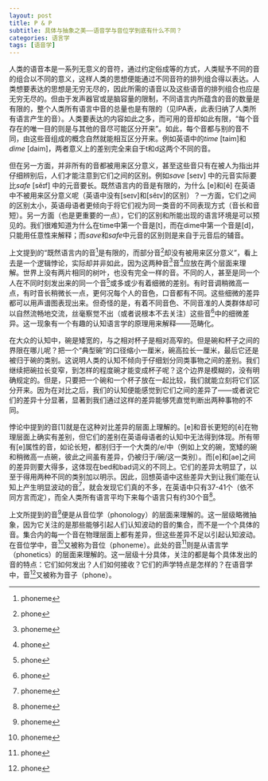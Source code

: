 ```yaml
---
layout: post
title: P & P
subtitle: 具体与抽象之美——语音学与音位学到底有什么不同？
categories: 语言学
tags: [语音学]
---
```


人类的语音本是一系列无意义的音符，通过约定俗成等的方式，人类赋予不同的音的组合以不同的意义，这样人类的思想便能通过不同音符的排列组合得以表达。人类想要表达的思想是无穷无尽的，因此所需的语音以及这些语音的排列组合也应是无穷无尽的。但由于发声器官或是脑容量的限制，不同语言内所蕴含的音的数量是有限的，整个人类所有语言中音的总量也是有限的（见IPA表，此表归纳了人类所有语言产生的音）。人类要表达的内容如此之多，而可用的音却如此有限，“每个音存在的唯一目的则是与其他的音尽可能区分开来”。如此，每个音都与别的音不同，由这些音组成的概念自然就能相互区分开来。例如英语中的*time* [taim]和*dime* [daim]，两者意义上的差别完全来自于t和d这两个不同的音。
    
但在另一方面，并非所有的音都被用来区分意义，甚至这些音只有在被人为指出并仔细辨别后，人们才能注意到它们之间的区别。例如*save* [seɪv] 中的元音实际要比*safe* [sĕɪf] 中的元音要长。既然语言内的音是有限的，为什么 [e]和[ĕ] 在英语中不被用来区分意义呢（英语中没有[seɪv]和[sĕɪv]的区别）？一方面，它们之间的区别太小，英语母语者更倾向于将它们视为同一类音的不同表现方式（音长和音短）。另一方面（也是更重要的一点），它们的区别和所能出现的语言环境是可以预见的。我们很难知道为什么在time中第一个音是[t]，而在dime中第一个音是[d]，只能用任意性来解释；而*save*和*safe*中元音的区别则是来自于元音后的辅音。
    
上文提到的“既然语言内的音[^1]是有限的，而部分音[^2]却没有被用来区分意义”，看上去是一个逻辑悖论，实际却并非如此，因为这两种音[^1]音[^2]应放在两个层面来理解。世界上没有两片相同的树叶，也没有完全一样的音。不同的人，甚至是同一个人在不同时刻发出来的同一个音[^2]或多或少有着细微的差别。有时音调稍微高一点，有时音长稍微长一点，更何况每个人的音色，口音都有不同。这些细微的差异都可以用声谱图表现出来。但奇怪的是，有着不同音色、不同音准的人类群体却可以自然流畅地交流，丝毫察觉不出（或者说根本不去关注）这些音[^2]中的细微差异。这一现象有一个有趣的认知语言学的原理用来解释——范畴化。
    
在大众的认知中，碗是矮宽的，与之相对杯子是相对高窄的。但是碗和杯子之间的界限在哪儿呢？把一个“典型碗”的口径缩小一厘米，碗高拉长一厘米，最后它还是被归于碗的类别。这说明人类的认知不倾向于仔细划分同类事物之间的差别。我们继续把碗拉长变窄，到怎样的程度碗才能变成杯子呢？这个边界是模糊的，没有明确规定的。但是，只要把一个碗和一个杯子放在一起比较，我们就能立刻将它们区分开来。因为在对比之后，我们的认知便能感觉到它们之间的差异了——或者说它们的差异十分显著，显著到我们通过这样的差异能够凭直觉判断出两种事物的不同。
    
悖论中提到的音[1]就是在这种对比差异的层面上理解的。[e]和音长更短的[ĕ]在物理层面上确实有差别，但它们的差别在英语母语者的认知中无法得到体现。所有带有[e]属性的音，如论长短，都别归于一个大类的/e/中（例如上文的碗，宽矮的碗和稍微高一点碗，彼此之间虽有差异，仍被归于/碗/这一类别）。而[e]和[ae]之间的差异则要大得多，这体现在bed和bad词义的不同上。它们的差异太明显了，以至于得用两种不同的类别加以明示。因此，回想英语中这些差异大到让我们能在认知上产生明显波动的音[^1]，就会发现它们真的不多，在英语中只有37-41个（依不同方言而定），而全人类所有语言平均下来每个语言只有约30个音[^1]。
    
上文所提到的音[^1]便是从音位学（phonology）的层面来理解的。这一层级略微抽象，因为它关注的是那些能够引起人们认知波动的音的集合，而不是一个个具体的音。集合内的每一个音在物理层面上都有差异，但这些差异不足以引起认知波动。在音位学中，音[^1]又被称为音位（phoneme）。此处的音[^2]则是从语言学（phonetics）的层面来理解的。这一层级十分具体，关注的都是每个具体发出的音的特点：它们如何发出？人们如何接收？它们的声学特点是怎样的？在语音学中，音[^2]又被称为音子（phone）。

[^1]: phoneme
[^2]: phone
